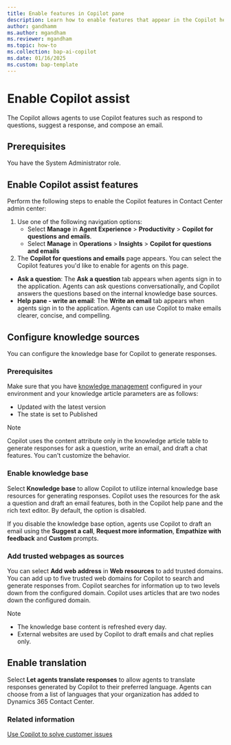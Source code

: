 ```yaml
---
title: Enable features in Copilot pane
description: Learn how to enable features that appear in the Copilot help pane to increase agent productivity.
author: gandhamm
ms.author: mgandham
ms.reviewer: mgandham
ms.topic: how-to 
ms.collection: bap-ai-copilot
ms.date: 01/16/2025
ms.custom: bap-template 
---
```


# Enable Copilot assist

The Copilot allows agents to use Copilot features such as respond to questions, suggest a response, and compose an email.

## Prerequisites

 You have the System Administrator role.

## Enable Copilot assist features

Perform the following steps to enable the Copilot features in Contact Center admin center:
1. Use one of the following navigation options:
      - Select **Manage** in **Agent Experience** > **Productivity** > **Copilot for questions and emails**.
      - Select **Manage** in **Operations** > **Insights** > **Copilot for questions and emails**
1. The **Copilot for questions and emails** page appears. You can select the Copilot features you'd like to enable for agents on this page.
  - **Ask a question**: The **Ask a question** tab appears when agents sign in to the application. Agents can ask questions conversationally, and Copilot answers the questions based on the internal knowledge base sources.
  - **Help pane - write an email**: The **Write an email** tab appears when agents sign in to the application. Agents can use Copilot to make emails clearer, concise, and compelling. 
## Configure knowledge sources

You can configure the knowledge base for Copilot to generate responses.

### Prerequisites

Make sure that you have [knowledge management](/dynamics365/customer-service/administer/set-up-knowledge-management-embedded-knowledge-search#set-up-knowledge-management?context=/dynamics365/contact-center/administer-context) configured in your environment and your knowledge article parameters are as follows:
   - Updated with the latest version
   - The state is set to Published

> [!NOTE]
 > Copilot uses the content attribute only in the knowledge article table to generate responses for ask a question, write an email, and draft a chat features. You can't customize the behavior.

### Enable knowledge base

Select **Knowledge base** to allow Copilot to utilize internal knowledge base resources for generating responses. Copilot uses the resources for the ask a question and draft an email features, both in the Copilot help pane and the rich text editor. By default, the option is disabled.

If you disable the knowledge base option, agents use Copilot to draft an email using the **Suggest a call**, **Request more information**, **Empathize with feedback** and **Custom** prompts.

### Add trusted webpages as sources

You can select **Add web address** in **Web resources** to add trusted domains. You can add up to five trusted web domains for Copilot to search and generate responses from. Copilot searches for information up to two levels down from the configured domain. 
Copilot uses articles that are two nodes down the configured domain.

> [!NOTE]
> - The knowledge base content is refreshed every day.
> - External websites are used by Copilot to draft emails and chat replies only.

## Enable translation

Select **Let agents translate responses** to allow agents to translate responses generated by Copilot to their preferred language. Agents can choose from a list of languages that your organization has added to Dynamics 365 Contact Center.


### Related information

[Use Copilot to solve customer issues](../use/use-copilot-features.md)  
